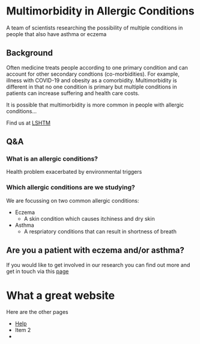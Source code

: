 # Multimorbidity in Allergic Conditions 

A team of scientists researching the possibility of multiple conditions in people that also have asthma or eczema

## Background
Often medicine treats people according to one primary condition and can account for other secondary condtions (co-morbidities). For example, illness with COVID-19
and obesity as a comorbidity. Multimorbidity is different in that no one condition is primary but multiple conditions in patients can increase suffering and 
health care costs. 

It is possible that multimorbidity is more common in people with allergic conditions...

Find us at [LSHTM](https://www.lshtm.ac.uk/research/centres-projects-groups/skindiseases)

## Q&A
### What is an allergic conditions?
Health problem exacerbated by environmental triggers

### Which allergic conditions are we studying?
We are focussing on two common allergic conditions:
* Eczema
  * A skin condition which causes itchiness and dry skin
* Asthma
  * A respriatory conditions that can result in shortness of breath 

## Are you a patient with eczema and/or asthma? 
If you would like to get involved in our research you can find out more and get in touch via this [page](https://www.peopleinresearch.org/opportunity/help-design-communicate-research-outcomes-asthma-skin-conditions/?topic=&involvement=&location=&beginner=&home=)

# What a great website
Here are the other pages
* [Help](pages/help.md)
* Item 2 
*

